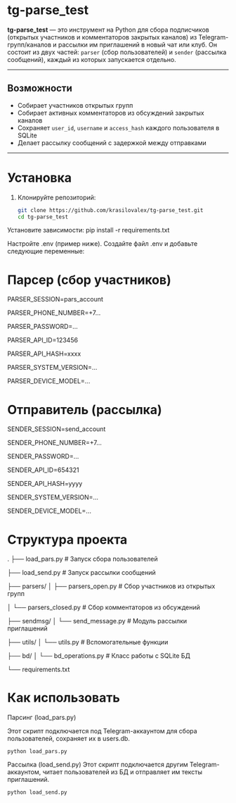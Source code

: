 #  tg-parse_test

**tg-parse_test** — это инструмент на Python для сбора подписчиков (открытых участников и комментаторов закрытых каналов) из Telegram-групп/каналов и рассылки им приглашений в новый чат или клуб. Он состоит из двух частей: `parser` (сбор пользователей) и `sender` (рассылка сообщений), каждый из которых запускается отдельно.

---

##  Возможности

- Собирает участников открытых групп
- Собирает активных комментаторов из обсуждений закрытых каналов
- Сохраняет `user_id`, `username` и `access_hash` каждого пользователя в SQLite
- Делает рассылку сообщений с задержкой между отправками

---




# Установка

1. Клонируйте репозиторий:
   ```bash
   git clone https://github.com/krasilovalex/tg-parse_test.git
   cd tg-parse_test
Установите зависимости:
pip install -r requirements.txt

Настройте .env (пример ниже).
Создайте файл .env и добавьте следующие переменные:
# Парсер (сбор участников)
PARSER_SESSION=pars_account

PARSER_PHONE_NUMBER=+7...

PARSER_PASSWORD=...

PARSER_API_ID=123456

PARSER_API_HASH=xxxx

PARSER_SYSTEM_VERSION=...

PARSER_DEVICE_MODEL=...


# Отправитель (рассылка)
SENDER_SESSION=send_account

SENDER_PHONE_NUMBER=+7...

SENDER_PASSWORD=...

SENDER_API_ID=654321

SENDER_API_HASH=yyyy

SENDER_SYSTEM_VERSION=...

SENDER_DEVICE_MODEL=...



# Структура проекта
.
├── load_pars.py          # Запуск сбора пользователей

├── load_send.py          # Запуск рассылки сообщений

├── parsers/
│   ├── parsers_open.py   # Сбор участников из открытых групп

│   └── parsers_closed.py # Сбор комментаторов из обсуждений

├── sendmsg/
│   └── send_message.py   # Модуль рассылки приглашений

├── utils/
│   └── utils.py          # Вспомогательные функции

├── bd/
│   └── bd_operations.py  # Класс работы с SQLite БД

└── requirements.txt



# Как использовать
Парсинг (load_pars.py)

Этот скрипт подключается под Telegram-аккаунтом для сбора пользователей, сохраняет их в users.db.
   ```
   python load_pars.py
   ```
Рассылка (load_send.py)
Этот скрипт подключается другим Telegram-аккаунтом, читает пользователей из БД и отправляет им тексты приглашений.
```
python load_send.py
